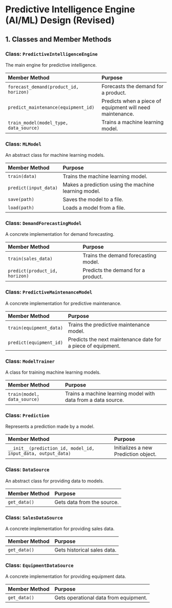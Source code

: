 # Predictive Intelligence Engine (AI/ML) Design (Revised)

## 1. Classes and Member Methods

### Class: `PredictiveIntelligenceEngine`

The main engine for predictive intelligence.

| Member Method | Purpose |
| :--- | :--- |
| `forecast_demand(product_id, horizon)` | Forecasts the demand for a product. |
| `predict_maintenance(equipment_id)` | Predicts when a piece of equipment will need maintenance. |
| `train_model(model_type, data_source)` | Trains a machine learning model. |

### Class: `MLModel`

An abstract class for machine learning models.

| Member Method | Purpose |
| :--- | :--- |
| `train(data)` | Trains the machine learning model. |
| `predict(input_data)` | Makes a prediction using the machine learning model. |
| `save(path)` | Saves the model to a file. |
| `load(path)` | Loads a model from a file. |

### Class: `DemandForecastingModel`

A concrete implementation for demand forecasting.

| Member Method | Purpose |
| :--- | :--- |
| `train(sales_data)` | Trains the demand forecasting model. |
| `predict(product_id, horizon)` | Predicts the demand for a product. |

### Class: `PredictiveMaintenanceModel`

A concrete implementation for predictive maintenance.

| Member Method | Purpose |
| :--- | :--- |
| `train(equipment_data)` | Trains the predictive maintenance model. |
| `predict(equipment_id)` | Predicts the next maintenance date for a piece of equipment. |

### Class: `ModelTrainer`

A class for training machine learning models.

| Member Method | Purpose |
| :--- | :--- |
| `train(model, data_source)` | Trains a machine learning model with data from a data source. |

### Class: `Prediction`

Represents a prediction made by a model.

| Member Method | Purpose |
| :--- | :--- |
| `__init__(prediction_id, model_id, input_data, output_data)` | Initializes a new Prediction object. |

### Class: `DataSource`

An abstract class for providing data to models.

| Member Method | Purpose |
| :--- | :--- |
| `get_data()` | Gets data from the source. |

### Class: `SalesDataSource`

A concrete implementation for providing sales data.

| Member Method | Purpose |
| :--- | :--- |
| `get_data()` | Gets historical sales data. |

### Class: `EquipmentDataSource`

A concrete implementation for providing equipment data.

| Member Method | Purpose |
| :--- | :--- |
| `get_data()` | Gets operational data from equipment. |